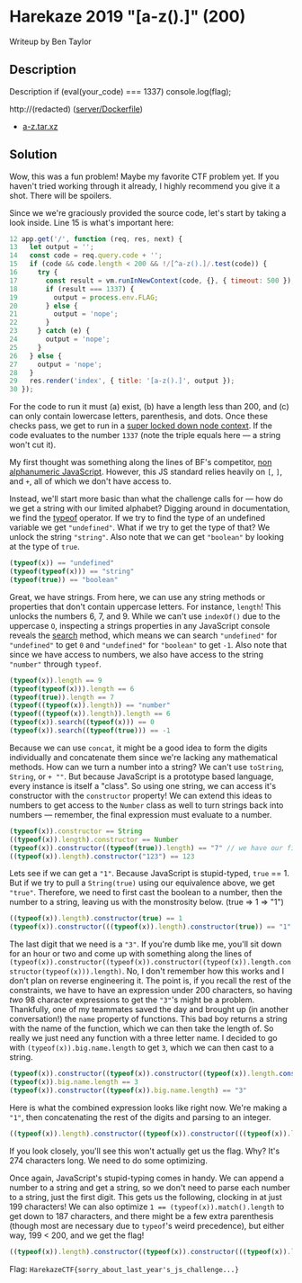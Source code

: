 # Harekaze 2019 "[a-z().]" (200)

Writeup by Ben Taylor

## Description

Description
if (eval(your_code) === 1337) console.log(flag);

http://(redacted) ([server/Dockerfile](https://github.com/TeamHarekaze/HarekazeCTF2019-challenges/tree/master/a-z/server))

- [a-z.tar.xz](https://github.com/TeamHarekaze/HarekazeCTF2019-challenges/blob/master/a-z/attachments/a-z.tar.xz)

## Solution

Wow, this was a fun problem! Maybe my favorite CTF problem yet. If you haven't tried working through it already, I highly recommend you give it a shot. There will be spoilers.

Since we we're graciously provided the source code, let's start by taking a look inside. Line 15 is what's important here:

``` JavaScript
12 app.get('/', function (req, res, next) {
13   let output = '';
14   const code = req.query.code + '';
15   if (code && code.length < 200 && !/[^a-z().]/.test(code)) {
16     try {
17       const result = vm.runInNewContext(code, {}, { timeout: 500 });
18       if (result === 1337) {
19         output = process.env.FLAG;
20       } else {
21         output = 'nope';
22       }
23     } catch (e) {
24       output = 'nope';
25     }
26   } else {
27     output = 'nope';
28   }
29   res.render('index', { title: '[a-z().]', output });
30 });
```

For the code to run it must (a) exist, (b) have a length less than 200, and (c) can only contain lowercase letters, parenthesis, and dots. Once these checks pass, we get to run in a [super locked down node context](https://nodejs.org/api/vm.html#vm_script_runinnewcontext_sandbox_options). If the code evaluates to the number `1337` (note the triple equals here — a string won't cut it).

My first thought was something along the lines of BF's competitor, [non alphanumeric JavaScript](http://patriciopalladino.com/blog/2012/08/09/non-alphanumeric-javascript.html). However, this JS standard relies heavily on `[`, `]`, and `+`, all of which we don't have access to.

Instead, we'll start more basic than what the challenge calls for — how do we get a string with our limited alphabet? Digging around in documentation, we find the [typeof](https://developer.mozilla.org/en-US/docs/Web/JavaScript/Reference/Operators/typeof) operator. If we try to find the type of an undefined variable we get `"undefined"`. What if we try to get the type of that? We unlock the string `"string"`. Also note that we can get `"boolean"` by looking at the type of `true`.

``` JavaScript
(typeof(x)) == "undefined"
(typeof(typeof(x))) == "string"
(typeof(true)) == "boolean"
```

Great, we have strings. From here, we can use any string methods or properties that don't contain uppercase letters. For instance, `length`! This unlocks the numbers 6, 7, and 9. While we can't use `indexOf()` due to the uppercase `O`, inspecting a strings properties in any JavaScript console reveals the [search](https://developer.mozilla.org/en-US/docs/Web/JavaScript/Reference/Global_Objects/String/search) method, which means we can search `"undefined"` for `"undefined"` to get `0` and `"undefined"` for `"boolean"` to get `-1`. Also note that since we have access to numbers, we also have access to the string `"number"` through `typeof`.

``` JavaScript
(typeof(x)).length == 9
(typeof(typeof(x))).length == 6
(typeof(true)).length == 7
(typeof((typeof(x)).length)) == "number"
(typeof((typeof(x)).length)).length == 6
(typeof(x)).search((typeof(x))) == 0
(typeof(x)).search((typeof(true))) == -1
```

Because we can use `concat`, it might be a good idea to form the digits individually and concatenate them since we're lacking any mathematical methods. How can we turn a number into a string? We can't use `toString`, `String`, or `+ ""`. But because JavaScript is a prototype based language, every instance is itself a "class". So using one string, we can access it's constructor with the `constructor` property! We can extend this ideas to numbers to get access to the `Number` class as well to turn strings back into numbers — remember, the final expression must evaluate to a number.

``` JavaScript
(typeof(x)).constructor == String
((typeof(x)).length).constructor == Number
(typeof(x)).constructor((typeof(true)).length) == "7" // we have our first digit to concatenate!
((typeof(x)).length).constructor("123") == 123
```

Lets see if we can get a `"1"`. Because JavaScript is stupid-typed, `true` == 1. But if we try to pull a `String(true)` using our equivalence above, we get `"true"`. Therefore, we need to first cast the boolean to a number, then the number to a string, leaving us with the monstrosity below. (true => 1 => "1")

``` JavaScript
((typeof(x)).length).constructor(true) == 1
(typeof(x)).constructor(((typeof(x)).length).constructor(true)) == "1"
```

The last digit that we need is a `"3"`. If you're dumb like me, you'll sit down for an hour or two and come up with something along the lines of `(typeof(x)).constructor((typeof(x)).constructor((typeof(x)).length.constructor(typeof(x))).length)`. No, I don't remember how this works and I don't plan on reverse engineering it. The point is, if you recall the rest of the constraints, we have to have an expression under 200 characters, so having _two_ 98 character expressions to get the `"3"`'s might be a problem. Thankfully, one of my teammates saved the day and brought up (in another conversation!) the `name` property of functions. This bad boy returns a string with the name of the function, which we can then take the length of. So really we just need any function with a three letter name. I decided to go with `(typeof(x)).big.name.length` to get `3`, which we can then cast to a string.

``` JavaScript
(typeof(x)).constructor((typeof(x)).constructor((typeof(x)).length.constructor(typeof(x))).length) == "3"
(typeof(x)).big.name.length == 3
(typeof(x)).constructor((typeof(x)).big.name.length) == "3"
```

Here is what the combined expression looks like right now. We're making a `"1"`, then concatenating the rest of the digits and parsing to an integer.

``` JavaScript
((typeof(x)).length).constructor((typeof(x)).constructor(((typeof(x)).length).constructor(true)).concat((typeof(x)).constructor((typeof(x)).big.name.length)).concat((typeof(x)).constructor((typeof(x)).big.name.length)).concat((typeof(x)).constructor((typeof(true)).length)))
```

If you look closely, you'll see this won't actually get us the flag. Why? It's 274 characters long. We need to do some optimizing.

Once again, JavaScript's stupid-typing comes in handy. We can append a number to a string and get a string, so we don't need to parse each number to a string, just the first digit. This gets us the following, clocking in at just 199 characters! We can also optimize `1 == (typeof(x)).match().length` to get down to 187 characters, and there might be a few extra parenthesis (though most are necessary due to `typeof`'s weird precedence), but either way, 199 < 200, and we get the flag!

``` JavaScript
((typeof(x)).length).constructor((typeof(x)).constructor(((typeof(x)).length).constructor(true)).concat((typeof(x)).constructor((typeof(x)).big.name.length)).concat((typeof(x)).constructor((typeof(x)).big.name.length)).concat((typeof(x)).constructor((typeof(true)).length)))
```

Flag: `HarekazeCTF{sorry_about_last_year's_js_challenge...}`
